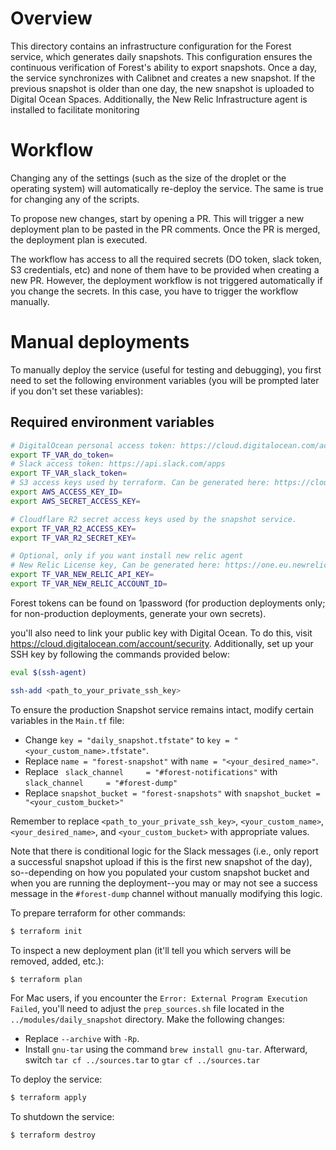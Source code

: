 # Overview

This directory contains an infrastructure configuration for the Forest service, which generates daily snapshots. This configuration ensures the continuous verification of Forest's ability to export snapshots. Once a day, the service synchronizes with Calibnet and creates a new snapshot. If the previous snapshot is older than one day, the new snapshot is uploaded to Digital Ocean Spaces. Additionally, the New Relic Infrastructure agent is installed to facilitate monitoring

# Workflow

Changing any of the settings (such as the size of the droplet or the operating
system) will automatically re-deploy the service. The same is true for changing
any of the scripts.

To propose new changes, start by opening a PR. This will trigger a new
deployment plan to be pasted in the PR comments. Once the PR is merged, the
deployment plan is executed.

The workflow has access to all the required secrets (DO token, slack token, S3
credentials, etc) and none of them have to be provided when creating a new PR.
However, the deployment workflow is not triggered automatically if you change
the secrets. In this case, you have to trigger the workflow manually.

# Manual deployments

To manually deploy the service (useful for testing and debugging), you first
need to set the following environment variables (you will be prompted later if
you don't set these variables):

## Required environment variables

```bash
# DigitalOcean personal access token: https://cloud.digitalocean.com/account/api/tokens
export TF_VAR_do_token=
# Slack access token: https://api.slack.com/apps
export TF_VAR_slack_token=
# S3 access keys used by terraform. Can be generated here: https://cloud.digitalocean.com/account/api/spaces
export AWS_ACCESS_KEY_ID=
export AWS_SECRET_ACCESS_KEY=

# Cloudflare R2 secret access keys used by the snapshot service.
export TF_VAR_R2_ACCESS_KEY=
export TF_VAR_R2_SECRET_KEY=

# Optional, only if you want install new relic agent
# New Relic License key, Can be generated here: https://one.eu.newrelic.com/admin-portal/api-keys/home
export TF_VAR_NEW_RELIC_API_KEY=
export TF_VAR_NEW_RELIC_ACCOUNT_ID=
```

Forest tokens can be found on 1password (for production deployments only; for non-production deployments, generate your own secrets).

you'll also need to link your public key with Digital Ocean. To do this, visit https://cloud.digitalocean.com/account/security. Additionally, set up your SSH key by following the commands provided below:

```bash
eval $(ssh-agent)

ssh-add <path_to_your_private_ssh_key>
```

To ensure the production Snapshot service remains intact, modify certain variables in the `Main.tf` file:

- Change `key = "daily_snapshot.tfstate"` to `key = "<your_custom_name>.tfstate"`.
- Replace `name = "forest-snapshot"` with `name = "<your_desired_name>"`.
- Replace ` slack_channel     = "#forest-notifications"` with `slack_channel     = "#forest-dump"`
- Replace `snapshot_bucket = "forest-snapshots"` with `snapshot_bucket = "<your_custom_bucket>"`

Remember to replace `<path_to_your_private_ssh_key>`, `<your_custom_name>`, `<your_desired_name>`, and `<your_custom_bucket>` with appropriate values.

Note that there is conditional logic for the Slack messages (i.e., only report a successful snapshot upload if this is the first new snapshot of the day), so--depending on how you populated your custom snapshot bucket and when you are running the deployment--you may or may not see a success message in the `#forest-dump` channel without manually modifying this logic.

To prepare terraform for other commands:

```bash
$ terraform init
```

To inspect a new deployment plan (it'll tell you which servers will be removed,
added, etc.):

```bash
$ terraform plan
```

For Mac users, if you encounter the `Error: External Program Execution Failed`, you'll need to adjust the `prep_sources.sh` file located in the `../modules/daily_snapshot` directory. Make the following changes:

- Replace `--archive` with `-Rp`.
- Install `gnu-tar` using the command `brew install gnu-tar`. Afterward, switch `tar cf ../sources.tar` to `gtar cf ../sources.tar`

To deploy the service:

```bash
$ terraform apply
```

To shutdown the service:

```bash
$ terraform destroy
```
